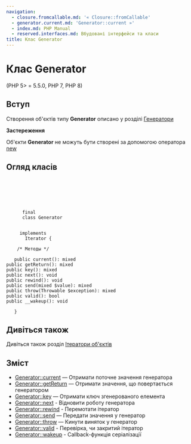 ```yaml
---
navigation:
  - closure.fromcallable.md: '« Closure::fromCallable'
  - generator.current.md: 'Generator::current »'
  - index.md: PHP Manual
  - reserved.interfaces.md: Вбудовані інтерфейси та класи
title: Клас Generator
---
```

# Клас Generator

(PHP 5> = 5.5.0, PHP 7, PHP 8)

## Вступ

Створення об'єктів типу **Generator** описано у розділі [Генератори](language.generators.md)

**Застереження**

Об'єкти **Generator** не можуть бути створені за допомогою оператора [new](language.oop5.basic.md#language.oop5.basic.new)

## Огляд класів

```classsynopsis

     
    

    
     
      final
      class Generator
     

     implements 
       Iterator {

    /* Методы */
    
   public current(): mixed
public getReturn(): mixed
public key(): mixed
public next(): void
public rewind(): void
public send(mixed $value): mixed
public throw(Throwable $exception): mixed
public valid(): bool
public __wakeup(): void

   }
```

## Дивіться також

Дивіться також розділ [Ітератори об'єктів](language.oop5.iterations.md)

## Зміст

-   [Generator::current](generator.current.md) — Отримати поточне значення генератора
-   [Generator::getReturn](generator.getreturn.md) — Отримати значення, що повертається генератором
-   [Generator::key](generator.key.md) — Отримати ключ згенерованого елемента
-   [Generator::next](generator.next.md) - Відновити роботу генератора
-   [Generator::rewind](generator.rewind.md) - Перемотати ітератор
-   [Generator::send](generator.send.md) — Передати значення у генератор
-   [Generator::throw](generator.throw.md) — Кинути виняток у генератор
-   [Generator::valid](generator.valid.md) - Перевірка, чи закритий ітератор
-   [Generator::wakeup](generator.wakeup.md) - Callback-функція серіалізації
